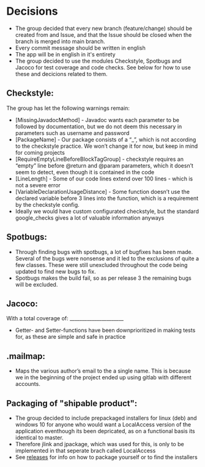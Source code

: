 # Decisions

* The group decided that every new branch (feature/change) should be created from and Issue, and that the Issue should be closed when the branch is merged into main branch.
* Every commit message should be written in english
* The app will be in english in it's entirety
* The group decided to use the modules Checkstyle, Spotbugs and Jacoco for test coverage and code checks. See below for how to use these and decicions related to them.

## Checkstyle:

The group has let the following warnings remain:

* [MissingJavadocMethod] - Javadoc wants each parameter to be followed by documentation, but we do not deem this necessary in parameters such as username and password
* [PackageName] - Our package consists of a “_”, which is not according to the checkstyle practice. We won’t change it for now, but keep in mind for coming projects
* [RequireEmptyLineBeforeBlockTagGroup] - checkstyle requires an “empty” line before @return and @param parameters, which it doesn’t seem to detect, even though it is contained in the code
* [LineLength] - Some of our code lines extend over 100 lines - which is not a severe error
* [VariableDeclarationUsageDistance] - Some function doesn’t use the declared variable before 3 lines into the function, which is a requirement by the checkstyle config.
* Ideally we would have custom configurated checkstyle, but the standard google_checks gives a lot of valuable information anyways

## Spotbugs:

* Through finding bugs with spotbugs, a lot of bugfixes has been made. Several of the bugs were nonsense and it led to the exclusions of quite a few classes. These were still unexcluded throughout the code being updated to find new bugs to fix.
* Spotbugs makes the build fail, so as per release 3 the remaining bugs will be excluded.

## Jacoco:

With a total coverage of: ______________________

* Getter- and Setter-functions have been downprioritized in making tests for, as these are simple and safe in practice

## .mailmap:

* Maps the various author’s email to the a single name. This is because we in the beginning of the project ended up using gitlab with different accounts.

## Packaging of "shipable product":
 * The group decided to include prepackaged installers for linux (deb) and windows 10 for anyone who would want a LocalAccess version of the application eventhough its been depricated, as on a functional basis its identical to master.
 * Therefore jlink and jpackage, which was used for this, is only to be implemented in that seperate brach called LocalAccess
 * See [releases](../../releases/README.md) for info on how to package yourself or to find the installers